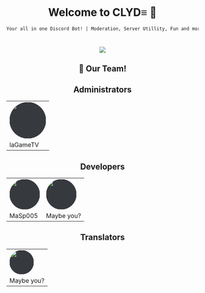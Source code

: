 <div align="center">

# Welcome to CLYD≡ 👋
```markdown
Your all in one Discord Bot! | Moderation, Server Utillity, Fun and more!
```
#
 <a href="https://discord.gg/Hru9fpjpst" target="_blank"><img src="https://discordapp.com/api/guilds/972847626053627934/widget.png?style=shield"></a>
 
## 👥 Our Team!

## Administrators
 <table>
 <tr>
 <td>
  <img style="border-radius: 50%; height: 96px; background-color: #36393e;" src="https://user-images.githubusercontent.com/31692271/167306307-e6ca93d7-d47c-4b85-a5d2-3437fcefed4a.png">
  </td>
  </tr>
   <tr>
  <td>laGameTV</td>
  </tr>
 </table>
 
## Developers
 <table>
 <tr>
 <td>
   <img style="border-radius: 50%; height: 80px;  background-color: #36393e;" src="https://user-images.githubusercontent.com/31692271/167306319-86c6d508-c978-47f9-9061-b9a871026960.png">
  </td>
  <td>
   <img style="border-radius: 50%; height: 80px;  background-color: #36393e;" src="https://user-images.githubusercontent.com/31692271/167306319-86c6d508-c978-47f9-9061-b9a871026960.png">
  </td>
  </tr>
   <tr>
  <td>MaSp005</td>
  <td>Maybe you?</td>
  </tr>
 </table>

## Translators
 <table>
 <tr>
 <td>
 <img style="border-radius: 50%; height: 64px;  background-color: #36393e;" src="https://user-images.githubusercontent.com/31692271/167306319-86c6d508-c978-47f9-9061-b9a871026960.png">
  </td>
  </tr>
   <tr>
  <td>Maybe you?</td>
  </tr>
 </table>
</div>


